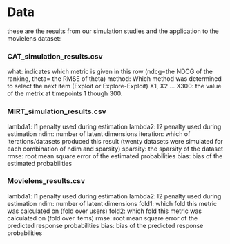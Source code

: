 # Data
these are the results from our simulation studies and the application to the movielens dataset:

### CAT_simulation_results.csv
what: indicates which metric is given in this row (ndcg=the NDCG of the ranking, theta= the RMSE of theta)
method: Which method was determined to select the next item (Exploit or Explore-Exploit)
X1, X2 ... X300: the value of the metrix at timepoints 1 though 300. 

### MIRT_simulation_results.csv
lambda1: l1 penalty used during estimation
lambda2: l2 penalty used during estimation
ndim: number of latent dimensions
iteration: which of iterations/datasets produced this result (twenty datasets were simulated for each combination of ndim and sparsity)
sparsity: the sparsity of the dataset
rmse: root mean square error of the estimated probabilities
bias: bias of the estimated probabilities

### Movielens_results.csv
lambda1: l1 penalty used during estimation
lambda2: l2 penalty used during estimation
ndim: number of latent dimensions
fold1: which fold this metric was calculated on (fold over users)
fold2: which fold this metric was calculated on (fold over items)
rmse: root mean square error of the predicted response probabilities
bias: bias of the predicted response probabilities


